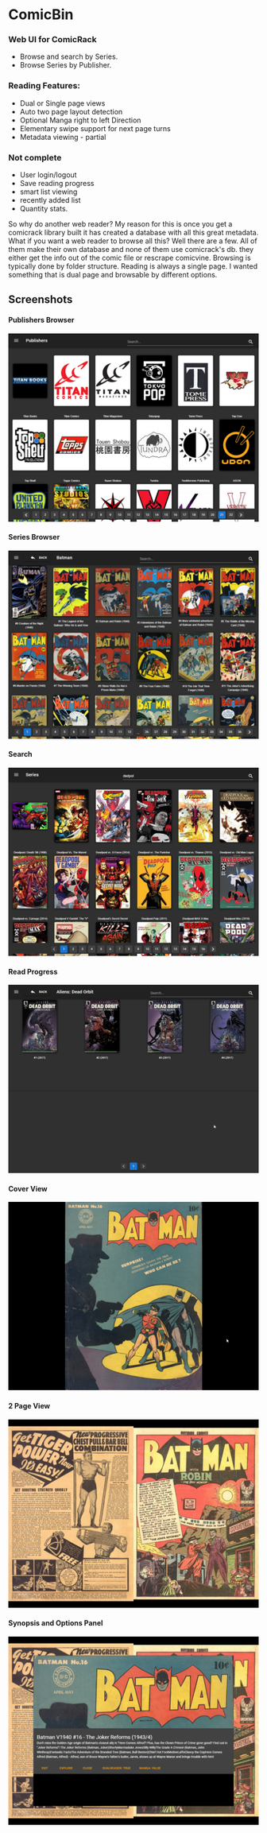 ComicBin
=============

### Web UI for ComicRack

- Browse and search by Series.
- Browse Series by Publisher.

### Reading Features:

- Dual or Single page views
- Auto two page layout detection
- Optional Manga right to left Direction
- Elementary swipe support for next page turns
- Metadata viewing - partial

### Not complete

- User login/logout
- Save reading progress
- smart list viewing
- recently added list
- Quantity stats.


So why do another web reader?
My reason for this is once you get a comicrack library built it has created a database with all this great metadata. 
What if you want a web reader to browse all this? Well there are a few. All of them make their own database and none of them use comicrack's db. they either get the info out of the comic file or rescrape comicvine. 
Browsing is typically done by folder structure.
Reading is always a single page.
I wanted something that is dual page and browsable by different options.

## Screenshots

#### Publishers Browser
![Publishers Browser](https://raw.githubusercontent.com/Timmy-B/ComicBin/master/examples/publishers.png)
#### Series Browser
![Series Browser](https://raw.githubusercontent.com/Timmy-B/ComicBin/master/examples/series.png)
#### Search
![Search](https://raw.githubusercontent.com/Timmy-B/ComicBin/master/examples/search.png)
#### Read Progress
![Read Progress](https://raw.githubusercontent.com/Timmy-B/ComicBin/master/examples/readprogress.png)
#### Cover View
![Cover View](https://raw.githubusercontent.com/Timmy-B/ComicBin/master/examples/cover.png)
#### 2 Page View
![2 Page View](https://raw.githubusercontent.com/Timmy-B/ComicBin/master/examples/2page.jpg)
#### Synopsis and Options Panel
![2 Page View](https://raw.githubusercontent.com/Timmy-B/ComicBin/master/examples/infopanel.png)
